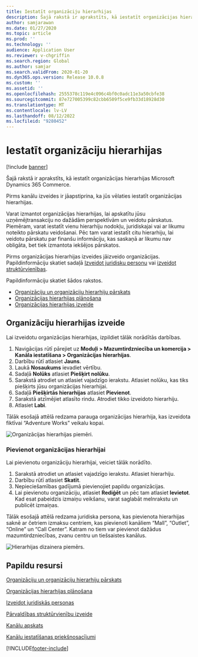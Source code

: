 ```yaml
---
title: Iestatīt organizāciju hierarhijas
description: Šajā rakstā ir aprakstīts, kā iestatīt organizācijas hierarhijas Microsoft Dynamics 365 Commerce.
author: samjarawan
ms.date: 01/27/2020
ms.topic: article
ms.prod: ''
ms.technology: ''
audience: Application User
ms.reviewer: v-chgriffin
ms.search.region: Global
ms.author: samjar
ms.search.validFrom: 2020-01-20
ms.dyn365.ops.version: Release 10.0.8
ms.custom: ''
ms.assetid: ''
ms.openlocfilehash: 2555378c119e4c096c4bf0c0adc11e3a50cbfe38
ms.sourcegitcommit: 87e727005399c82cbb6509f5ce9fb33d18928d30
ms.translationtype: MT
ms.contentlocale: lv-LV
ms.lasthandoff: 08/12/2022
ms.locfileid: "9280452"
---
```

# <a name="set-up-organization-hierarchies"></a>Iestatīt organizāciju hierarhijas

[!include [banner](includes/banner.md)]

Šajā rakstā ir aprakstīts, kā iestatīt organizācijas hierarhijas Microsoft Dynamics 365 Commerce.

Pirms kanālu izveides ir jāapstiprina, ka jūs vēlaties iestatīt organizācijas hierarhijas.

Varat izmantot organizācijas hierarhijas, lai apskatītu jūsu uzņēmējtransakciju no dažādām perspektīvām un veidotu pārskatus. Piemēram, varat iestatīt vienu hierarhiju nodokļu, juridiskajai vai ar likumu noteikto pārskatu veidošanai. Pēc tam varat iestatīt citu hierarhiju, lai veidotu pārskatu par finanšu informāciju, kas saskaņā ar likumu nav obligāta, bet tiek izmantota iekšējos pārskatos.

Pirms organizācijas hierarhijas izveides jāizveido organizācijas. Papildinformāciju skatiet sadaļā [Izveidot juridisku personu](channels-legal-entities.md) vai [izveidot struktūrvienības](../fin-ops-core/fin-ops/organization-administration/tasks/create-operating-unit.md?toc=/dynamics365/commerce/toc.json).


Papildinformāciju skatiet šādos rakstos.
- [Organizāciju un organizāciju hierarhiju pārskats](../fin-ops-core/fin-ops/organization-administration/organizations-organizational-hierarchies.md?toc=/dynamics365/commerce/toc.json)
- [Organizācijas hierarhijas plānošana](../fin-ops-core/fin-ops/organization-administration/plan-organizational-hierarchy.md?toc=/dynamics365/commerce/toc.json)
- [Organizācijas hierarhijas izveide](../fin-ops-core/fin-ops/organization-administration/tasks/create-organization-hierarchy.md?toc=/dynamics365/commerce/toc.json)

## <a name="create-an-organizational-hierarchy"></a>Organizāciju hierarhijas izveide

Lai izveidotu organizācijas hierarhijas, izpildiet tālāk norādītās darbības.

1. Navigācijas rūtī pārejiet uz **Moduļi \> Mazumtirdzniecība un komercija \> Kanāla iestatīšana \> Organizācijas hierarhijas**.
1. Darbību rūtī atlasiet **Jauns**.
1. Laukā **Nosaukums** ievadiet vērtību.
1. Sadaļā **Nolūks** atlasiet **Piešķirt nolūku**.
1. Sarakstā atrodiet un atlasiet vajadzīgo ierakstu. Atlasiet nolūku, kas tiks piešķirts jūsu organizācijas hierarhijai.
1. Sadaļā **Piešķirtās hierarhijas** atlasiet **Pievienot**.
1. Sarakstā atzīmējiet atlasīto rindu. Atrodiet tikko izveidoto hierarhiju.
1. Atlasiet **Labi**.

Tālāk esošajā attēlā redzama parauga organizācijas hierarhija, kas izveidota fiktīvai “Adventure Works” veikalu kopai.

![Organizācijas hierarhijas piemēri.](media/organizational-hierarchies.png)

### <a name="add-organizations-to-a-hierarchy"></a>Pievienot organizācijas hierarhijai

Lai pievienotu organizāciju hierarhijai, veiciet tālāk norādīto.

1. Sarakstā atrodiet un atlasiet vajadzīgo ierakstu. Atlasiet hierarhiju.
1. Darbību rūtī atlasiet **Skatīt**.
1. Nepieciešamības gadījumā pievienojiet papildu organizācijas.
1. Lai pievienotu organizāciju, atlasiet **Rediģēt** un pēc tam atlasiet **Ievietot**. Kad esat pabeidzis izmaiņu veikšanu, varat saglabāt melnrakstu un publicēt izmaiņas.

Tālāk esošajā attēlā redzama juridiska persona, kas pievienota hierarhijas saknē ar četriem izmaksu centriem, kas pievienoti kanāliem “Mall”, “Outlet”, “Online” un “Call Center”. Katram no tiem var pievienot dažādus mazumtirdzniecības, zvanu centru un tiešsaistes kanālus.

![Hierarhijas dizainera piemērs.](media/hierarchy-designer.png)

## <a name="additional-resources"></a>Papildu resursi

[Organizāciju un organizāciju hierarhiju pārskats](../fin-ops-core/fin-ops/organization-administration/organizations-organizational-hierarchies.md?toc=/dynamics365/commerce/toc.json)

[Organizācijas hierarhijas plānošana](../fin-ops-core/fin-ops/organization-administration/plan-organizational-hierarchy.md?toc=/dynamics365/commerce/toc.json)

[Izveidot juridiskās personas](channels-legal-entities.md)

[Pārvaldības struktūrvienību izveide](../fin-ops-core/fin-ops/organization-administration/tasks/create-operating-unit.md?toc=/dynamics365/commerce/toc.json)

[Kanālu apskats](channels-overview.md)

[Kanālu iestatīšanas priekšnosacījumi](channels-prerequisites.md)


[!INCLUDE[footer-include](../includes/footer-banner.md)]
